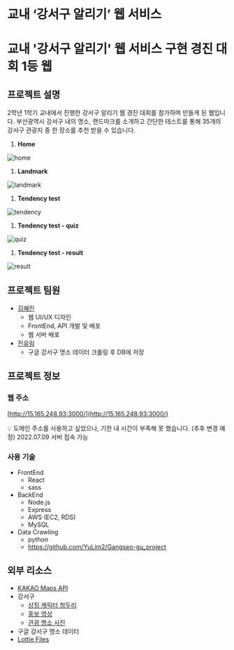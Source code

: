 # 교내 ‘강서구 알리기’ 웹 서비스

# 교내 '강서구 알리기' 웹 서비스 구현 경진 대회 1등 웹

## 프로젝트 설명

2학년 1학기 교내에서 진행한 강서구 알리기 웹 경진 대회를 참가하며 만들게 된 웹입니다.
부산광역시 강서구 내의 명소, 랜드마크를 소개하고 간단한 테스트를 통해 35개의 강서구 관광지 중 한 장소를 추천 받을 수 있습니다.

1. **Home**

![home](https://kimhyerin.notion.site/image/https%3A%2F%2Fs3-us-west-2.amazonaws.com%2Fsecure.notion-static.com%2F4748d964-e241-414e-8be6-fa42b0b60aab%2FUntitled.png?table=block&id=c77279b2-048d-42f9-940f-162328ab6c37&spaceId=78ff6816-d29d-4118-bc79-82a8ff2f87a2&width=2000&userId=&cache=v2)

1. **Landmark**

![landmark](https://kimhyerin.notion.site/image/https%3A%2F%2Fs3-us-west-2.amazonaws.com%2Fsecure.notion-static.com%2Fc56402ea-4308-43f8-9490-6a9016d1a23b%2FUntitled.png?table=block&id=9063a8fb-88da-4800-ba0f-33c079d559ee&spaceId=78ff6816-d29d-4118-bc79-82a8ff2f87a2&width=2000&userId=&cache=v2)

1. **Tendency test**

![tendency](https://kimhyerin.notion.site/image/https%3A%2F%2Fs3-us-west-2.amazonaws.com%2Fsecure.notion-static.com%2F4fa1307b-0f91-4df7-9883-b7f2eeb5c19e%2FUntitled.png?table=block&id=4dd961d4-32e9-4a78-b5d6-9afb666ca9ec&spaceId=78ff6816-d29d-4118-bc79-82a8ff2f87a2&width=2000&userId=&cache=v2)

1. **Tendency test - quiz**

![quiz](https://kimhyerin.notion.site/image/https%3A%2F%2Fs3-us-west-2.amazonaws.com%2Fsecure.notion-static.com%2Ff37d025d-62fe-4cf4-8ac6-af7709812df3%2FUntitled.png?table=block&id=ed5fae4a-1367-4cc4-9e1b-94ea5f8945f8&spaceId=78ff6816-d29d-4118-bc79-82a8ff2f87a2&width=2000&userId=&cache=v2)

1. **Tendency test - result**

![result](https://kimhyerin.notion.site/image/https%3A%2F%2Fs3-us-west-2.amazonaws.com%2Fsecure.notion-static.com%2F40e0ea21-b43f-4005-9e8c-41779b3e8df3%2FUntitled.png?table=block&id=02457df8-c166-4d77-98bc-cb7c3bf8df2f&spaceId=78ff6816-d29d-4118-bc79-82a8ff2f87a2&width=2000&userId=&cache=v2)

## 프로젝트 팀원

- [김혜린](https://github.com/kimhyerin0909)
    - 웹 UI/UX 디자인
    - FrontEnd, API 개발 및 배포
    - 웹 서버 배포
- [진유림](https://github.com/YuLim2)
    - 구글 강서구 명소 데이터 크롤링 후 DB에 저장

## 프로젝트 정보

### 웹 주소

[http://15.165.248.93:3000/](http://15.165.248.93:3000/)

<aside>
💡 도메인 주소를 사용하고 싶었으나, 기한 내 시간이 부족해 못 했습니다. (추후 변경 예정)
2022.07.09 서버 접속 가능

</aside>

### 사용 기술

- FrontEnd
    - React
    - sass
- BackEnd
    - Node.js
    - Express
    - AWS (EC2, RDS)
    - MySQL
- Data Crawling
    - python
    - https://github.com/YuLim2/Gangseo-gu_project

## 외부 리소스

- [KAKAO Maps API](https://apis.map.kakao.com/web/)
- 강서구
    - [상징 캐릭터 청두리](https://www.bsgangseo.go.kr/bsgangseo/contents.do?mId=0502040200)
    - [홍보 영상](https://www.youtube.com/watch?v=bdiVeIyM6fI&feature=emb_imp_woyt)
    - [관광 명소 사진](https://www.bsgangseo.go.kr/visit/main.do)
- 구글 강서구 명소 데이터
- [Lottie Files](https://lottiefiles.com/)
